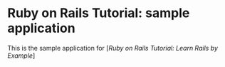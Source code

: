 # Ruby on Rails Tutorial: sample application

This is the sample application for [*Ruby on Rails Tutorial: Learn Rails by Example*]
